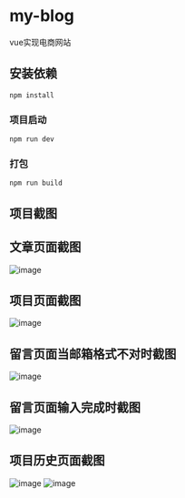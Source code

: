 # my-blog
vue实现电商网站

## 安装依赖
```
npm install
```

### 项目启动
```
npm run dev
```

### 打包
```
npm run build
```




## 项目截图
## 文章页面截图
![image](https://github.com/luo98k/myBlog/blob/master/my-blog/src/assets/1.png)

## 项目页面截图
![image](https://github.com/luo98k/myBlog/blob/master/my-blog/src/assets/2.png)

## 留言页面当邮箱格式不对时截图
![image](https://github.com/luo98k/myBlog/blob/master/my-blog/src/assets/3.png)

## 留言页面输入完成时截图
![image](https://github.com/luo98k/myBlog/blob/master/my-blog/src/assets/4.png)

## 项目历史页面截图
![image](https://github.com/luo98k/myBlog/blob/master/my-blog/src/assets/5.png)
![image](https://github.com/luo98k/myBlog/blob/master/my-blog/src/assets/6.png)





